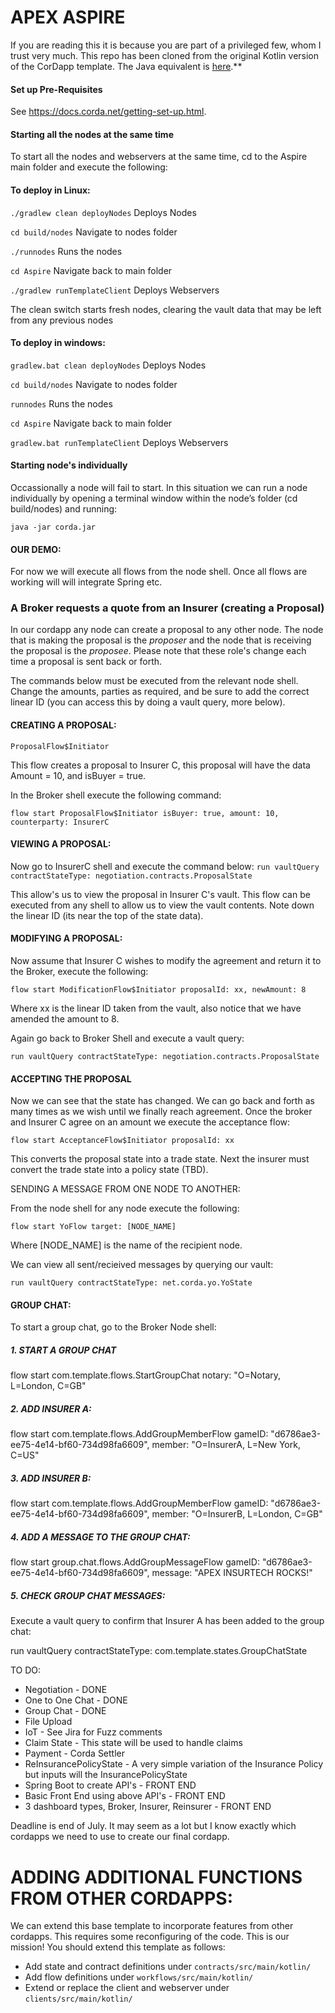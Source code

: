 # **APEX ASPIRE**

If you are reading this it is because you are part of a privileged few, whom I trust very much.  This repo has been cloned from the original Kotlin version of the CorDapp template. The Java equivalent is
[here](https://github.com/corda/cordapp-template-java/).**

#### Set up Pre-Requisites

See https://docs.corda.net/getting-set-up.html.

#### Starting all the nodes at the same time

To start all the nodes and webservers at the same time, cd to the Aspire main folder and execute the following:


#### To deploy in Linux:

```./gradlew clean deployNodes``` Deploys Nodes

```cd build/nodes``` Navigate to nodes folder

```./runnodes``` Runs the nodes

```cd Aspire``` Navigate back to main folder

```./gradlew runTemplateClient``` Deploys Webservers


The clean switch starts fresh nodes, clearing the vault data that may be left from any previous nodes

#### To deploy in windows:

```gradlew.bat clean deployNodes``` Deploys Nodes

```cd build/nodes``` Navigate to nodes folder

```runnodes``` Runs the nodes

```cd Aspire``` Navigate back to main folder

```gradlew.bat runTemplateClient``` Deploys Webservers


#### Starting node's individually

Occassionally a node will fail to start.  In this situation we can run a node individually by opening a terminal window within the node’s folder (cd build/nodes) and running:

```java -jar corda.jar```


#### OUR DEMO:


For now we will execute all flows from the node shell. Once all flows are working will will integrate Spring etc.


### A Broker requests a quote from an Insurer (creating a Proposal) 

In our cordapp any node can create a proposal to any other node.  The node that is making the proposal is the _proposer_ and the node that is receiving the proposal is the _proposee_.  Please note that these role's change each time a proposal is sent back or forth.  

The commands below must be executed from the relevant node shell.  Change the amounts, parties as required, and be sure to add the correct linear ID (you can access this by doing a vault query, more below).


#### CREATING A PROPOSAL:

``ProposalFlow$Initiator``

This flow creates a proposal to Insurer C, this proposal will have the data Amount = 10, and isBuyer = true.

In the Broker shell execute the following command:

```flow start ProposalFlow$Initiator isBuyer: true, amount: 10, counterparty: InsurerC```


#### VIEWING A PROPOSAL:

Now go to InsurerC shell and execute the command below:
```run vaultQuery contractStateType: negotiation.contracts.ProposalState```


This allow's us to view the proposal in Insurer C's vault.  This flow can be executed from any shell to allow us to view the vault contents.  Note down the linear ID (its near the top of the state data).

#### MODIFYING A PROPOSAL:

Now assume that Insurer C wishes to modify the agreement and return it to the Broker, execute the following:

```flow start ModificationFlow$Initiator proposalId: xx, newAmount: 8```

Where xx is the linear ID taken from the vault, also notice that we have amended the amount to 8.

Again go back to Broker Shell and execute a vault query:

```run vaultQuery contractStateType: negotiation.contracts.ProposalState```

#### ACCEPTING THE PROPOSAL
Now we can see that the state has changed.  We can go back and forth as many times as we wish until we finally reach agreement.  Once the broker and Insurer C agree on an amount we execute the acceptance flow:

```flow start AcceptanceFlow$Initiator proposalId: xx```

This converts the proposal state into a trade state.  Next the insurer must convert the trade state into a policy state (TBD).

SENDING A MESSAGE FROM ONE NODE TO ANOTHER:

From the node shell for any node execute the following:

```flow start YoFlow target: [NODE_NAME]```

Where [NODE_NAME] is the name of the recipient node.

We can view all sent/recieived messages by querying our vault:

```run vaultQuery contractStateType: net.corda.yo.YoState```

#### GROUP CHAT:

To start a group chat, go to the Broker Node shell:

##### 1. START A GROUP CHAT

flow start com.template.flows.StartGroupChat notary: "O=Notary, L=London, C=GB"

##### 2. ADD INSURER A:

flow start com.template.flows.AddGroupMemberFlow gameID: "d6786ae3-ee75-4e14-bf60-734d98fa6609", member: "O=InsurerA, L=New York, C=US"

##### 3. ADD INSURER B:

flow start com.template.flows.AddGroupMemberFlow gameID: "d6786ae3-ee75-4e14-bf60-734d98fa6609", member: "O=InsurerB, L=London, C=GB"

##### 4. ADD A MESSAGE TO THE GROUP CHAT:

flow start group.chat.flows.AddGroupMessageFlow gameID: "d6786ae3-ee75-4e14-bf60-734d98fa6609", message: "APEX INSURTECH ROCKS!"

##### 5. CHECK GROUP CHAT MESSAGES:
 
 Execute a vault query to confirm that Insurer A has been added to the group chat:

run vaultQuery contractStateType: com.template.states.GroupChatState

TO DO:

- Negotiation - DONE
- One to One Chat - DONE
- Group Chat -  DONE
- File Upload 
- IoT - See Jira for Fuzz comments
- Claim State - This state will be used to handle claims
- Payment - Corda Settler
- ReInsurancePolicyState - A very simple variation of the Insurance Policy but inputs will the InsurancePolicyState
- Spring Boot to create API's - FRONT END
- Basic Front End using above API's - FRONT END
- 3 dashboard types, Broker, Insurer, Reinsurer - FRONT END

Deadline is end of July.  It may seem as a lot but I know exactly which cordapps we need to use to create our final cordapp.   
    
# ADDING ADDITIONAL FUNCTIONS FROM OTHER CORDAPPS:

We can extend this base template to incorporate features from other cordapps.  This requires some reconfiguring of the code.  This is our mission!  You should extend this template as follows:

* Add state and contract definitions under `contracts/src/main/kotlin/`
* Add flow definitions under `workflows/src/main/kotlin/`
* Extend or replace the client and webserver under `clients/src/main/kotlin/`
